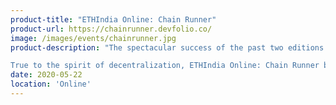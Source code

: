 ```yaml
---
product-title: "ETHIndia Online: Chain Runner"
product-url: https://chainrunner.devfolio.co/
image: /images/events/chainrunner.jpg
product-description: "The spectacular success of the past two editions of ETHIndia has paved the way for an all-new online version. A month-long format means going beyond weekend hackathon projects to inspired DApps that will bring the magic of crypto to the masses.

True to the spirit of decentralization, ETHIndia Online: Chain Runner breaks down geographical constraints to let thousands of hackers come together with industry champions and the best minds in Ethereum to join the #BUIDL revolution."  
date: 2020-05-22
location: 'Online'
---
```

